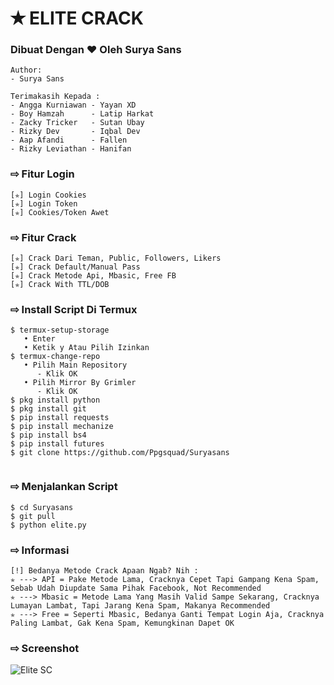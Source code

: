 # ✭ ELITE CRACK
### Dibuat Dengan ❤️ Oleh Surya Sans
```
Author:
- Surya Sans

Terimakasih Kepada :
- Angga Kurniawan - Yayan XD
- Boy Hamzah      - Latip Harkat
- Zacky Tricker   - Sutan Ubay
- Rizky Dev       - Iqbal Dev
- Aap Afandi      - Fallen
- Rizky Leviathan - Hanifan
```
### ⇨  Fitur Login
```
[✯] Login Cookies  
[✯] Login Token  
[✯] Cookies/Token Awet  
```
### ⇨  Fitur Crack
```
[✯] Crack Dari Teman, Public, Followers, Likers    
[✯] Crack Default/Manual Pass  
[✯] Crack Metode Api, Mbasic, Free FB  
[✯] Crack With TTL/DOB  
```
### ⇨  Install Script Di Termux
```
$ termux-setup-storage  
   • Enter  
   • Ketik y Atau Pilih Izinkan  
$ termux-change-repo
   • Pilih Main Repository
      - Klik OK
   • Pilih Mirror By Grimler
      - Klik OK
$ pkg install python
$ pkg install git
$ pip install requests
$ pip install mechanize
$ pip install bs4
$ pip install futures
$ git clone https://github.com/Ppgsquad/Suryasans
 
```
### ⇨  Menjalankan Script
```
$ cd Suryasans
$ git pull
$ python elite.py
```
### ⇨  Informasi
```
[!] Bedanya Metode Crack Apaan Ngab? Nih :
✯ ---> API = Pake Metode Lama, Cracknya Cepet Tapi Gampang Kena Spam, Sebab Udah Diupdate Sama Pihak Facebook, Not Recommended
✯ ---> Mbasic = Metode Lama Yang Masih Valid Sampe Sekarang, Cracknya Lumayan Lambat, Tapi Jarang Kena Spam, Makanya Recommended
✯ ---> Free = Seperti Mbasic, Bedanya Ganti Tempat Login Aja, Cracknya Paling Lambat, Gak Kena Spam, Kemungkinan Dapet OK
```
### ⇨  Screenshot
![Elite SC](https://user-images.githubusercontent.com/76211798/144189821-d3a6a022-8277-4215-af79-4e77b4c99161.jpg)
